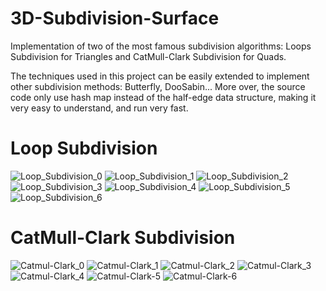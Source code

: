 # 3D-Subdivision-Surface
Implementation of two of the most famous subdivision algorithms: Loops Subdivision for Triangles and CatMull-Clark Subdivision for Quads.

The techniques used in this project can be easily extended to implement other subdivision methods: Butterfly, DooSabin... More over, the source code only use hash map instead of the half-edge data structure, making it very easy to understand, and run very fast.


# Loop Subdivision
![Loop_Subdivision_0](https://user-images.githubusercontent.com/93391908/140247603-b556cd3a-32d4-43ca-ab2d-c653c4b42a1e.png)
![Loop_Subdivision_1](https://user-images.githubusercontent.com/93391908/140247607-d773a067-560b-4818-88a3-9cda00d87282.png)
![Loop_Subdivision_2](https://user-images.githubusercontent.com/93391908/140247610-5eb45a58-5c2c-40df-9e61-ddcba8157580.png)
![Loop_Subdivision_3](https://user-images.githubusercontent.com/93391908/140247611-0325f994-348d-4fdf-bfa2-661a9ca51a78.png)
![Loop_Subdivision_4](https://user-images.githubusercontent.com/93391908/140247613-bb021331-0d1f-4be3-a03a-c3db6efd4d93.png)
![Loop_Subdivision_5](https://user-images.githubusercontent.com/93391908/140247615-35d52932-4b76-4f03-9a3f-c8e32e50c056.png)
![Loop_Subdivision_6](https://user-images.githubusercontent.com/93391908/140247620-4f681c9a-5859-49b0-b8f4-44bb49f37323.png)
# CatMull-Clark Subdivision
![Catmul-Clark_0](https://user-images.githubusercontent.com/93391908/140247653-452cdd56-af1d-4627-9419-aeb585f198c2.png)
![Catmul-Clark_1](https://user-images.githubusercontent.com/93391908/140247659-fc6ba14f-545a-438b-a74a-c3852342da09.png)
![Catmul-Clark_2](https://user-images.githubusercontent.com/93391908/140247664-d96bd410-2bd7-4dd4-8a7b-73a254b69853.png)
![Catmul-Clark_3](https://user-images.githubusercontent.com/93391908/140247670-2bc06ca8-5563-4f16-aa57-3d7ed7dcd806.png)
![Catmul-Clark_4](https://user-images.githubusercontent.com/93391908/140247674-7e44e8b6-c76b-4c31-bbbc-7c69ee7b72e3.png)
![Catmul-Clark-5](https://user-images.githubusercontent.com/93391908/140247706-651b15fa-6ec8-4b90-93db-7b78054aca08.png)
![Catmul-Clark-6](https://user-images.githubusercontent.com/93391908/140247707-98979f89-a464-48a3-866a-f5c49ce6dacb.png)
